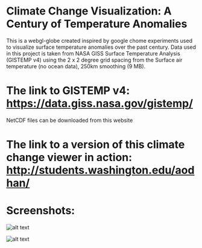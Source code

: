 # Climate Change Visualization: A Century of Temperature Anomalies
This is a webgl-globe created inspired by google chome experiments used to visualize surface temperature anomalies over the past century. Data used in this project is taken from NASA GISS Surface Temperature Analysis (GISTEMP v4) using the 2 x 2 degree grid spacing from the Surface air temperature (no ocean data), 250km smoothing (9 MB). 

# The link to GISTEMP v4: https://data.giss.nasa.gov/gistemp/
  NetCDF files can be downloaded from this website
# The link to a version of this climate change viewer in action: http://students.washington.edu/aodhan/

# Screenshots:

![alt text](https://github.com/AodhanSweeney/climate_change_globe/1910s.png)

![alt text](https://github.com/AodhanSweeney/climate_change_globe/2010s.png)
